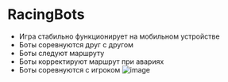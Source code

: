 # RacingBots
- Игра стабильно функционирует на мобильном устройстве
- Боты соревнуются друг с другом
- Боты следуют маршруту
- Боты корректируют маршрут при авариях
- Боты соревнуются с игроком
![image](https://github.com/user-attachments/assets/25469d87-27de-43e5-b990-6a0e2b772278)
